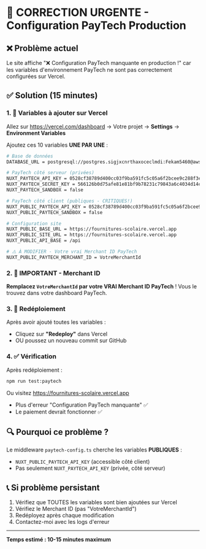 # 🔧 CORRECTION URGENTE - Configuration PayTech Production

## ❌ Problème actuel

Le site affiche "❌ Configuration PayTech manquante en production !" car les variables d'environnement PayTech ne sont pas correctement configurées sur Vercel.

## ✅ Solution (15 minutes)

### 1. 🔑 Variables à ajouter sur Vercel

Allez sur https://vercel.com/dashboard → Votre projet → **Settings** → **Environment Variables**

Ajoutez ces 10 variables **UNE PAR UNE** :

```bash
# Base de données
DATABASE_URL = postgresql://postgres.sigjxcnrthaxoceclmdi:Fekam5460@aws-1-eu-north-1.pooler.supabase.com:6543/postgres

# PayTech côté serveur (privées)
NUXT_PAYTECH_API_KEY = 0528cf38789d400cc03f9ba591fc5c05a6f2bcee9c288f3eea170c6361e3cf9b
NUXT_PAYTECH_SECRET_KEY = 566126b0d75afe81e81bf9b78231c79843a6c4034d14cdb21835b38c91e479ee
NUXT_PAYTECH_SANDBOX = false

# PayTech côté client (publiques - CRITIQUES!)
NUXT_PUBLIC_PAYTECH_API_KEY = 0528cf38789d400cc03f9ba591fc5c05a6f2bcee9c288f3eea170c6361e3cf9b
NUXT_PUBLIC_PAYTECH_SANDBOX = false

# Configuration site
NUXT_PUBLIC_BASE_URL = https://fournitures-scolaire.vercel.app
NUXT_PUBLIC_SITE_URL = https://fournitures-scolaire.vercel.app
NUXT_PUBLIC_API_BASE = /api

# ⚠️ À MODIFIER - Votre vrai Merchant ID PayTech
NUXT_PUBLIC_PAYTECH_MERCHANT_ID = VotreMerchantId
```

### 2. 🚨 IMPORTANT - Merchant ID

**Remplacez `VotreMerchantId` par votre VRAI Merchant ID PayTech** !
Vous le trouvez dans votre dashboard PayTech.

### 3. 🔄 Redéploiement

Après avoir ajouté toutes les variables :

- Cliquez sur **"Redeploy"** dans Vercel
- OU poussez un nouveau commit sur GitHub

### 4. ✅ Vérification

Après redéploiement :

```bash
npm run test:paytech
```

Ou visitez https://fournitures-scolaire.vercel.app

- Plus d'erreur "Configuration PayTech manquante" ✅
- Le paiement devrait fonctionner ✅

## 🔍 Pourquoi ce problème ?

Le middleware `paytech-config.ts` cherche les variables **PUBLIQUES** :

- `NUXT_PUBLIC_PAYTECH_API_KEY` (accessible côté client)
- Pas seulement `NUXT_PAYTECH_API_KEY` (privée, côté serveur)

## 📞 Si problème persistant

1. Vérifiez que TOUTES les variables sont bien ajoutées sur Vercel
2. Vérifiez le Merchant ID (pas "VotreMerchantId")
3. Redéployez après chaque modification
4. Contactez-moi avec les logs d'erreur

---

**Temps estimé : 10-15 minutes maximum**
